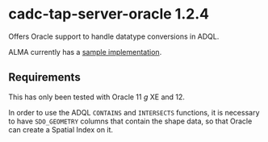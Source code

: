 # cadc-tap-server-oracle 1.2.4

Offers Oracle support to handle datatype conversions in ADQL.

ALMA currently has a [sample implementation](https://github.com/opencadc/alma/tree/master/obscore).

## Requirements

This has only been tested with Oracle 11 _g_ XE and 12.

In order to use the ADQL `CONTAINS` and `INTERSECTS` functions, it is necessary to have `SDO_GEOMETRY` columns that 
contain the shape data, so that Oracle can create a Spatial Index on it.


